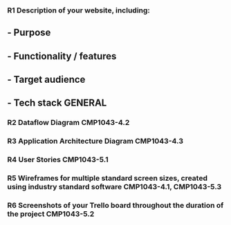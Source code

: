 ### R1	Description of your website, including:
## - Purpose
## - Functionality / features
## - Target audience
## - Tech stack	GENERAL
### R2	Dataflow Diagram	CMP1043-4.2
### R3	Application Architecture Diagram	CMP1043-4.3
### R4	User Stories	CMP1043-5.1
### R5	Wireframes for multiple standard screen sizes, created using industry standard software	CMP1043-4.1, CMP1043-5.3
### R6	Screenshots of your Trello board throughout the duration of the project	CMP1043-5.2